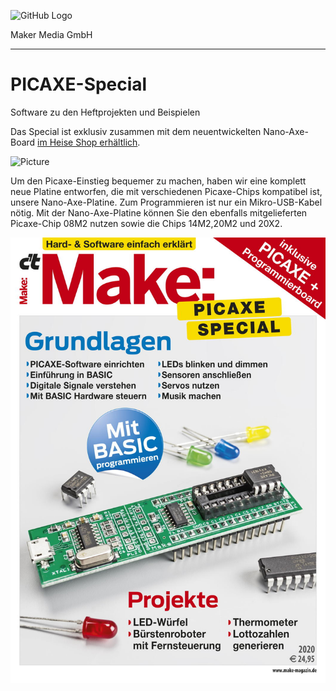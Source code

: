 ![GitHub Logo](http://www.heise.de/make/icons/make_logo.png)

Maker Media GmbH

***

# PICAXE-Special

Software zu den Heftprojekten und Beispielen

Das Special ist exklusiv zusammen mit dem neuentwickelten Nano-Axe-Board [im Heise Shop erhältlich](https://shop.heise.de/katalog/make-picaxe-special-2020?wt_mc=intern.shop.shop.ma_picaxe.t5.textlink.textlink).

![Picture](https://github.com/MakeMagazinDE/PICAXE-Special/blob/master/Nano-Axe-Platine_Übersicht.jpg)

Um den Picaxe-Einstieg bequemer zu machen, haben wir eine komplett neue Platine entworfen, die mit verschiedenen Picaxe-Chips kompatibel ist, unsere Nano-Axe-Platine. Zum Programmieren ist nur ein Mikro-USB-Kabel nötig. Mit der Nano-Axe-Platine können Sie den ebenfalls mitgelieferten Picaxe-Chip 08M2 nutzen sowie die Chips 14M2,20M2 und 20X2.

![Picture](https://github.com/MakeMagazinDE/PICAXE-Special/blob/master/Titel_PICAXE_Special_git.jpg)
